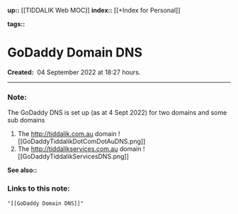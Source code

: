 **up::** [[TIDDALIK Web MOC]]
**index::** [[+Index for Personal]]
 

**tags::** 

# GoDaddy Domain DNS

**Created:**  04 September 2022 at  18:27 hours.

___
### Note:
The GoDaddy DNS is set up (as at 4 Sept 2022) for two domains and some sub domains
1. The http://tiddalik.com.au domain
   ![[GoDaddyTiddalikDotComDotAuDNS.png]]
2. The http://tiddalikservices.com.au domain
![[GoDaddyTiddalikServicesDNS.png]]

**See also::** 

### Links to this note:
```query
"[[GoDaddy Domain DNS]]"
```

